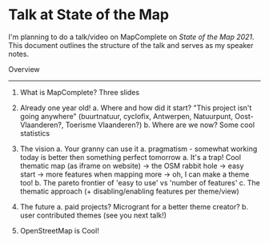 Talk at State of the Map
========================

I'm planning to do a talk/video on MapComplete on _State of the Map 2021_. This document outlines the structure of the talk and serves as my speaker notes.

Overview

---

1.  What is MapComplete? Three slides
2.  Already one year old!
    a. Where and how did it start? "This project isn't going anywhere"
    (buurtnatuur, cyclofix, Antwerpen, Natuurpunt, Oost-Vlaanderen?, Toerisme Vlaanderen?)
    b. Where are we now? Some cool statistics
3.  The vision
    a. Your granny can use it
    a. pragmatism - somewhat working today is better then something perfect tomorrow
    a. It's a trap! Cool thematic map (as iframe on website) -> the OSM rabbit hole -> easy start -> more features when mapping more -> oh, I can make a theme too!
    b. The pareto frontier of 'easy to use' vs 'number of features'
    c. The thematic approach (+ disabling/enabling features per theme/view)

4.  The future
    a. paid projects? Microgrant for a better theme creator?
    b. user contributed themes (see you next talk!)
5.  OpenStreetMap is Cool!
